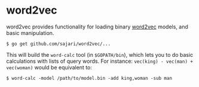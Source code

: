 # word2vec

word2vec provides functionality for loading binary [word2vec](https://code.google.com/p/word2vec) models, and basic manipulation.

    $ go get github.com/sajari/word2vec/...

This will build the `word-calc` tool (in `$GOPATH/bin`), which lets you to do basic calculations with lists of query words.  For instance: `vec(king) - vec(man) + vec(woman)` would be equivalent to:

    $ word-calc -model /path/to/model.bin -add king,woman -sub man

